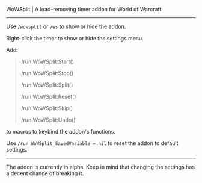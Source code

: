 WoWSplit | A load-removing timer addon for World of Warcraft

---

Use ```/wowsplit``` or ```/ws``` to show or hide the addon.

Right-click the timer to show or hide the settings menu.

Add:

> /run WoWSplit:Start()
> 
> /run WoWSplit:Stop()
> 
> /run WoWSplit:Split()
> 
> /run WoWSplit:Reset()
> 
> /run WoWSplit:Skip()
> 
> /run WoWSplit:Undo()

to macros to keybind the addon's functions.

Use ```/run WoWSplit_SavedVariable = nil``` to reset the addon to default settings.

---

The addon is currently in alpha. Keep in mind that changing the settings has a decent change of breaking it.
